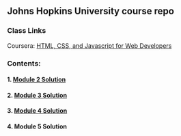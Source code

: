 ## Johns Hopkins University course repo

### Class Links
Coursera: [HTML, CSS, and Javascript for Web Developers](https://www.coursera.org/learn/html-css-javascript-for-web-developers/home/welcome)

### Contents:

#### 1. [Module 2 Solution](https://AP-AZ.github.io/JHU_Class/Module%202%20Solution/index.html)
#### 2. [Module 3 Solution](https://AP-AZ.github.io/JHU_Class/Module_3_Solution/index.html)
#### 3. [Module 4 Solution](https://AP-AZ.github.io/JHU_Class/Module_4_Solution/index.html)
#### 4. Module 5 Solution


